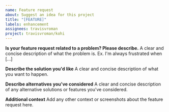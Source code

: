 ```yaml
---
name: Feature request
about: Suggest an idea for this project
title: "[FEATURE]"
labels: enhancement
assignees: travisvroman
project: travisvroman/kohi
---
```


**Is your feature request related to a problem? Please describe.**
A clear and concise description of what the problem is. Ex. I'm always frustrated when [...]

**Describe the solution you'd like**
A clear and concise description of what you want to happen.

**Describe alternatives you've considered**
A clear and concise description of any alternative solutions or features you've considered.

**Additional context**
Add any other context or screenshots about the feature request here.
